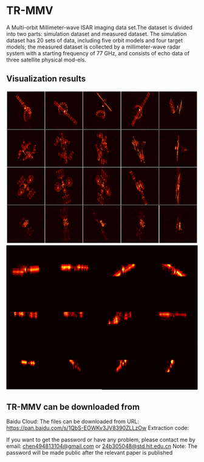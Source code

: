 # TR-MMV
A Multi-orbit Millimeter-wave ISAR imaging data set.The dataset is divided into two parts: simulation dataset and measured dataset. The simulation dataset has 20 sets of data, including five orbit models and four target models; the measured dataset is collected by a millimeter-wave radar system with a starting frequency of 77 GHz, and consists of echo data of three satellite physical mod-els.
## Visualization results
![image](/images/dataset1.jpg) 
![image](/images/dataset2.png) 

## TR-MMV can be downloaded from 
Baidu Cloud:
The files can be downloaded from URL: https://pan.baidu.com/s/1QbS-EOWKv3JV8390ZLLzOw
Extraction code: 

If you want to get the password or have any problem, please contact me by email: chen494813104@gmail.com or 24b305048@std.hit.edu.cn
Note: The password will be made public after the relevant paper is published
